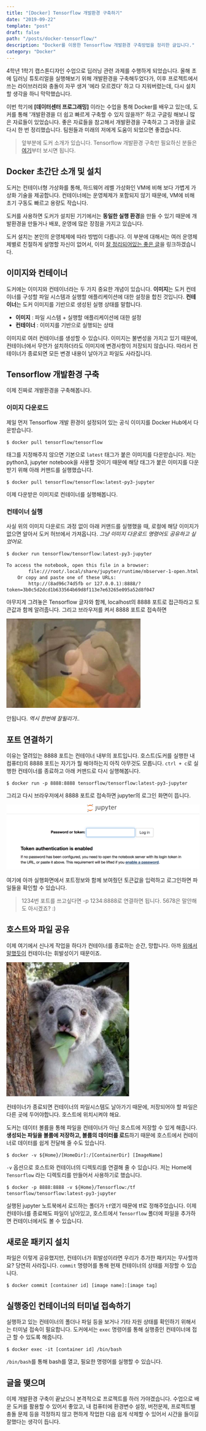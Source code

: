 ```yaml
---
title: "[Docker] Tensorflow 개발환경 구축하기"
date: "2019-09-22"
template: "post"
draft: false
path: "/posts/docker-tensorflow/"
description: "Docker를 이용한 Tensorflow 개발환경 구축방법을 정리한 글입니다."
category: "Docker"
---
```


4학년 1학기 캡스톤디자인 수업으로 딥러닝 관련 과제를 수행하게 되었습니다. 올해 초에 딥러닝 튜토리얼을 실행해보기 위해 개발환경을 구축해두었다가, 이후 프로젝트에서 쓰는 라이브러리와 충돌이 자꾸 생겨 '에라 모르겠다' 하고 다 지워버렸는데, 다시 설치할 생각을 하니 막막했습니다.

이번 학기에 **[데이터센터 프로그래밍]** 이라는 수업을 통해 Docker를 배우고 있는데, 도커를 통해 '개발환경을 더 쉽고 빠르게 구축할 수 있지 않을까?' 하고 구글링 해보니 많은 자료들이 있었습니다. 좋은 자료들을 참고해서 개발환경을 구축하고 그 과정을 글로 다시 한 번 정리했습니다. 팀원들과 미래의 저에게 도움이 되었으면 좋겠습니다.

> 앞부분에 도커 소개가 있습니다. Tensorflow 개발환경 구축만 필요하신 분들은 [여기](#tensorflow-개발환경-구축)부터 보시면 됩니다.

## Docker 초간단 소개 및 설치
도커는 컨테이너형 가상화를 통해, 하드웨어 레벨 가상화인 VM에 비해 보다 가볍게 가상화 기술을 제공합니다. 컨테이너에는 운영체제가 포함되지 않기 때문에, VM에 비해 초기 구동도 빠르고 용량도 작습니다.

도커를 사용하면 도커가 설치된 기기에서는 **동일한 실행 환경**을 만들 수 있기 때문에 개발환경을 만들거나 배포, 운영에 많은 장점을 가지고 있습니다.

도커 설치는 본인의 운영체제에 따라 방법이 다릅니다. 이 부분에 대해서는 여러 운영체제별로 친절하게 설명할 자신이 없어서, 이미 [잘 정리되어있는 좋은 글](https://subicura.com/2017/01/19/docker-guide-for-beginners-2.html)을 링크하겠습니다.

## 이미지와 컨테이너
도커에는 이미지와 컨테이너라는 두 가지 중요한 개념이 있습니다. **이미지**는 도커 컨테이너를 구성할 파일 시스템과 실행할 애플리케이션에 대한 설정을 합친 것입니다. **컨테이너**는 도커 이미지를 기반으로 생성된 실행 상태를 말합니다.

* **이미지** : 파일 시스템 + 실행할 애플리케이션에 대한 설정
* **컨테이너** : 이미지를 기반으로 실행되는 상태

이미지로 여러 컨테이너를 생성할 수 있습니다. 이미지는 불변성을 가지고 있기 때문에, 컨테이너에서 무언가 설치하더라도 이미지에 변경사항이 저장되지 않습니다. 따라서 컨테이너가 종료되면 모든 변경 내용이 날아가고 파일도 사라집니다.

## Tensorflow 개발환경 구축
이제 진짜로 개발환경을 구축해봅니다.

### 이미지 다운로드
제일 먼저 Tensorflow 개발 환경이 설정되어 있는 공식 이미지를 Docker Hub에서 다운받습니다.

```
$ docker pull tensorflow/tensorflow
```

태그를 지정해주지 않으면 기본으로 `latest` 태그가 붙은 이미지를 다운받습니다. 저는 python3, jupyter notebook을 사용할 것이기 때문에 해당 태그가 붙은 이미지를 다운받기 위해 아래 커맨드를 실행했습니다.

```
$ docker pull tensorflow/tensorflow:latest-py3-jupyter
``` 

이제 다운받은 이미지로 컨테이너를 실행해봅니다.

### 컨테이너 실행
사실 위의 이미지 다운로드 과정 없이 아래 커맨드를 실행했을 때, 로컬에 해당 이미지가 없으면 알아서 도커 허브에서 가져옵니다. *그냥 이미지 다운로드 명령어도 공유하고 싶었어요.*
 
```
$ docker run tensorflow/tensorflow:latest-py3-jupyter
```

```
To access the notebook, open this file in a browser:
        file:///root/.local/share/jupyter/runtime/nbserver-1-open.html
    Or copy and paste one of these URLs:
        http://(8ad96c74d5fb or 127.0.0.1):8888/?token=3b0c5d2dcd1b633564b69d8f113e7e63265e095a52d8f047
```

야무지게 그려놓은 Tensorflow 글자와 함께, localhost의 8888 포트로 접근하라고 토큰값과 함께 알려줍니다. 그리고 브라우저를 켜서 8888 포트로 접속하면

<img style="width: 350px; margin: auto;" src="../image/2019-09-22-tensorflow/omg.jpeg" />

안됩니다. *역시 한번에 잘될리가..* 

## 포트 연결하기

이유는 열려있는 8888 포트는 컨테이너 내부의 포트입니다. 호스트(도커를 실행한 내 컴퓨터)의 8888 포트는 자기가 뭘 해야하는지 아직 아무것도 모릅니다. `ctrl + c`로 실행한 컨테이너를 종료하고 아래 커맨드로 다시 실행해봅니다.

```
$ docker run -p 8888:8888 tensorflow/tensorflow:latest-py3-jupyter
```

그리고 다시 브라우저에서 8888 포트로 접속하면 jupyter의 로그인 화면이 뜹니다. 

![login page](../image/2019-09-22-tensorflow/jupyter-login.png)

여기에 아까 실행화면에서 포트정보와 함께 보여줬던 토큰값을 입력하고 로그인하면 파일들을 확인할 수 있습니다.

> 1234번 포트를 쓰고싶다면 -p 1234:8888로 연결하면 됩니다. 5678은 말안해도 아시겠죠? :)

## 호스트와 파일 공유
이제 여기에서 신나게 작업을 하다가 컨테이너를 종료하는 순간, 망합니다. 아까 [위에서 말했듯이](#이미지와-컨테이너) 컨테이너는 휘발성이기 때문이죠.

<img style="height: 350px; margin: auto;" src="../image/2019-09-22-tensorflow/omg2.png" />

컨테이너가 종료되면 컨테이너의 파일시스템도 날아가기 때문에, 저장되어야 할 파일은 다른 곳에 두어야합니다. 호스트에 위치시켜야 해요. 

도커는 데이터 볼륨을 통해 파일을 컨테이너가 아닌 호스트에 저장할 수 있게 해줍니다. **생성되는 파일을 볼륨에 저장하고, 볼륨의 데이터를 로드**하기 때문에 호스트에서 컨테이너로 데이터를 쉽게 전달해 줄 수도 있습니다.

```
$ docker -v ${Home}/[HomeDir]:/[ContainerDir] [ImageName]
```

`-v` 옵션으로 호스트와 컨테이너의 디렉토리를 연결해 줄 수 있습니다. 저는 Home에 `Tensorflow` 라는 디렉토리를 만들어서 사용하기로 했습니다.

```
$ docker -p 8888:8888 -v ${Home}/Tensorflow:/tf tensorflow/tensorflow:latest-py3-jupyter
```

실행된 jupyter 노트북에서 로드하는 폴더가 `tf`였기 때문에 tf로 정해주었습니다. 이제 컨테이너를 종료해도 파일이 남아있고, 호스트에서 `Tensorflow` 폴더에 파일을 추가하면 컨테이너에서도 볼 수 있습니다.


## 새로운 패키지 설치
파일은 이렇게 공유했지만, 컨테이너가 휘발성이라면 우리가 추가한 패키지는 무사할까요? 당연히 사라집니다. `commit` 명령어를 통해 현재 컨테이너의 상태를 저장할 수 있습니다.

```
$ docker commit [container id] [image name]:[image tag]
```

## 실행중인 컨테이너의 터미널 접속하기
실행하고 있는 컨테이너의 폴더나 파일 등을 보거나 기타 자원 상태를 확인하기 위해서는 터미널 접속이 필요합니다. 도커에서는 `exec` 명령어를 통해 실행중인 컨테이너에 접근 할 수 있도록 해줍니다.

```
$ docker exec -it [container id] /bin/bash
```

`/bin/bash`를 통해 bash를 열고, 필요한 명령어를 실행할 수 있습니다.

## 글을 맺으며
이제 개발환경 구축이 끝났으니 본격적으로 프로젝트를 하러 가야겠습니다. 수업으로 배운 도커를 활용할 수 있어서 좋았고, 내 컴퓨터에 환경변수 설정, 버전문제, 프로젝트별 충돌 문제 등을 걱정하지 않고 편하게 작업한 다음 쉽게 삭제할 수 있어서 시간을 들이길 잘했다는 생각이 듭니다. 
